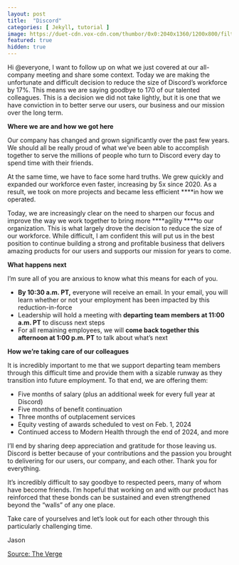 ```yaml
---
layout: post
title:  "Discord"
categories: [ Jekyll, tutorial ]
image: https://duet-cdn.vox-cdn.com/thumbor/0x0:2040x1360/1200x800/filters:focal(1020x680:1021x681):format(webp)/cdn.vox-cdn.com/uploads/chorus_asset/file/23985722/acastro_STK062_02.jpg
featured: true
hidden: true
---
```


Hi @everyone, I want to follow up on what we just covered at our all-company meeting and share some context. Today we are making the unfortunate and difficult decision to reduce the size of Discord’s workforce by 17%. This means we are saying goodbye to 170 of our talented colleagues. This is a decision we did not take lightly, but it is one that we have conviction in to better serve our users, our business and our mission over the long term.

**Where we are and how we got here**

Our company has changed and grown significantly over the past few years. We should all be really proud of what we’ve been able to accomplish together to serve the millions of people who turn to Discord every day to spend time with their friends.

At the same time, we have to face some hard truths. We grew quickly and expanded our workforce even faster, increasing by 5x since 2020. As a result, we took on more projects and became less efficient ****in how we operated.

Today, we are increasingly clear on the need to sharpen our focus and improve the way we work together to bring more ****agility ****to our organization. This is what largely drove the decision to reduce the size of our workforce. While difficult, I am confident this will put us in the best position to continue building a strong and profitable business that delivers amazing products for our users and supports our mission for years to come.

**What happens next**

I’m sure all of you are anxious to know what this means for each of you.

- **By 10:30 a.m. PT,** everyone will receive an email. In your email, you will learn whether or not your employment has been impacted by this reduction-in-force
- Leadership will hold a meeting with **departing team members at 11:00 a.m. PT** to discuss next steps
- For all remaining employees, we will **come back together this afternoon at 1:00 p.m. PT** to talk about what’s next

**How we’re taking care of our colleagues**

It is incredibly important to me that we support departing team members through this difficult time and provide them with a sizable runway as they transition into future employment. To that end, we are offering them:

- Five months of salary (plus an additional week for every full year at Discord)
- Five months of benefit continuation
- Three months of outplacement services
- Equity vesting of awards scheduled to vest on Feb. 1, 2024
- Continued access to Modern Health through the end of 2024, and more

I’ll end by sharing deep appreciation and gratitude for those leaving us. Discord is better because of your contributions and the passion you brought to delivering for our users, our company, and each other. Thank you for everything.

It’s incredibly difficult to say goodbye to respected peers, many of whom have become friends. I’m hopeful that working on and with our product has reinforced that these bonds can be sustained and even strengthened beyond the “walls” of any one place.

Take care of yourselves and let’s look out for each other through this particularly challenging time.

Jason

[Source: The Verge](https://www.theverge.com/2024/1/11/24034705/discord-layoffs-17-percent-employees)